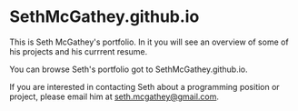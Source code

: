 # SethMcGathey.github.io

This is Seth McGathey's portfolio. In it you will see an overview of some of his projects and his currrent resume. 

You can browse Seth's portfolio got to SethMcGathey.github.io.

If you are interested in contacting Seth about a programming position or project, please email him at seth.mcgathey@gmail.com. 

